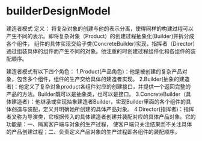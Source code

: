 # builderDesignModel
建造者模式
定义：
将复杂对象的创建与他的表示分离，使得同样的构建过程可以产生不同的表示。即将复杂对象（Product）的创建过程抽象化(Builder)并拆分成各个组件，
组件的具体实现交给子类(ConcreteBuilder)实现，指挥者（Director）通过组装具体的组件而产生不同的对象。他注重的时创建过程组件化和各组件的装配顺序。

建造者模式有以下四个角色：
1.Product(产品角色)：他是被创建的复杂产品对象，包含多个组件，组件的生产交给具体的建造者实现。
2.Builder(抽象的建造者)：他定义了复杂对象product各组件对应的创建接口，并提供一个返回完整的产品的方法。Builder既可以是抽象类，也可以是接口。
3.ConcreteBuilder（具体建造者）：他继承或实现抽象建造者Builder，实现Builder里面的各个组件的具体创造与装配，定义并明确她所创建的具体产品对象。
4.Director(指挥者)：指挥者又称为导演类，它根据传入的具体建造者创建并装配对应的具体产品对象。它的功能是：一、隔离客户端与对象的生产过程，
使客户端只关注结果而不关注具体的产品创建过程；二、负责定义产品对象的生产过程即各组件的装配顺序。
